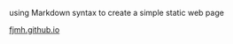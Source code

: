 using Markdown syntax to create a simple static web page

<a href="https://fjmh.github.io/">fjmh.github.io</a>
